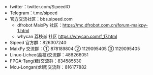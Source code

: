 
* twitter：twitter.com/SipeedIO
* Telegram：t.me/sipeed
* 官方交流社区：bbs.sipeed.com
  * dfrobot MaixPy 社区：https://mc.dfrobot.com.cn/forum-maixpy-1.html
  * whycan 荔枝派 社区 https://whycan.com/f_17.html
* Sipeed 官方群：826307240
* MaixPy 交流群：① 878189804 ② 1129095405 ③ 1129095405
* Linux-Lichee(荔枝)交流群：488268051
* FPGA-Tang(糖)交流群：834585530
* Mcu-Longan(龙眼)交流群：816177882
